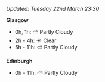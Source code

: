 *Updated: Tuesday 22nd March 23:30*

**Glasgow**

* 0h, 1h: :partly_sunny: Partly Cloudy
* 2h - 4h: :sunny: Clear
* 5h - 11h: :partly_sunny: Partly Cloudy

**Edinburgh**

* 0h - 11h: :partly_sunny: Partly Cloudy
